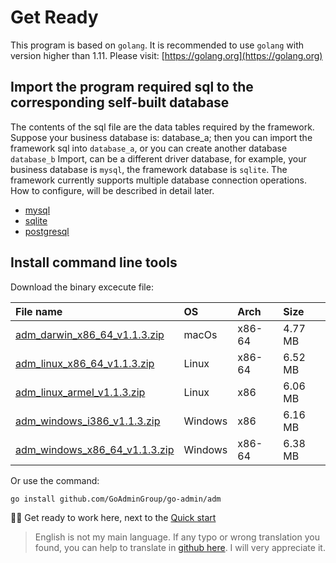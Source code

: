 # Get Ready

This program is based on `golang`. It is recommended to use `golang` with version higher than 1.11. Please visit: [https://golang.org](https://golang.org)

## Import the program required sql to the corresponding self-built database

The contents of the sql file are the data tables required by the framework. Suppose your business database is: database\_a; then you can import the framework sql into `database_a`, or you can create another database `database_b` Import, can be a different driver database, for example, your business database is `mysql`, the framework database is `sqlite`. The framework currently supports multiple database connection operations. How to configure, will be described in detail later.

* [mysql](https://raw.githubusercontent.com/GoAdminGroup/go-admin/master/data/admin.sql)
* [sqlite](https://raw.githubusercontent.com/GoAdminGroup/go-admin/master/data/admin.db)
* [postgresql](https://raw.githubusercontent.com/GoAdminGroup/go-admin/master/data/admin.pgsql)

## Install command line tools

Download the binary excecute file:

| File name | OS | Arch | Size |
| :--- | :--- | :--- | :--- |
| [adm\_darwin\_x86\_64\_v1.1.3.zip](http://file.go-admin.cn/go_admin/cli/v1_1_3/adm_darwin_x86_64_v1.1.3.zip) | macOs | x86-64 | 4.77 MB |
| [adm\_linux\_x86\_64\_v1.1.3.zip](http://file.go-admin.cn/go_admin/cli/v1_1_3/adm_linux_x86_64_v1.1.3.zip) | Linux | x86-64 | 6.52 MB |
| [adm\_linux\_armel\_v1.1.3.zip](http://file.go-admin.cn/go_admin/cli/v1_1_3/adm_linux_armel_v1.1.3.zip) | Linux | x86 | 6.06 MB |
| [adm\_windows\_i386\_v1.1.3.zip](http://file.go-admin.cn/go_admin/cli/v1_1_3/adm_windows_i386_v1.1.3.zip) | Windows | x86 | 6.16 MB |
| [adm\_windows\_x86\_64\_v1.1.3.zip](http://file.go-admin.cn/go_admin/cli/v1_1_3/adm_windows_x86_64_v1.1.3.zip) | Windows | x86-64 | 6.38 MB |

Or use the command:

```text
go install github.com/GoAdminGroup/go-admin/adm
```

🍺🍺 Get ready to work here, next to the [Quick start](https://github.com/GoAdminGroup/docs/tree/6e0fd43bf11c6d16bff2906b1624a11008545dac/fr/quick_start/README.md)

> English is not my main language. If any typo or wrong translation you found, you can help to translate in [github here](https://github.com/GoAdminGroup/docs). I will very appreciate it.

